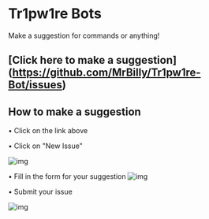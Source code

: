 # Tr1pw1re Bots

Make a suggestion for commands or anything!

## [Click here to make a suggestion] (https://github.com/MrBilly/Tr1pw1re-Bot/issues)

## How to make a suggestion
• Click on the link above

• Click on "New Issue"

![img](https://www.dropbox.com/s/6fwtxw80ec7u23e/scrnshot-1.png?dl=1)

• Fill in the form for your suggestion
![img](https://www.dropbox.com/s/521zf8crkqcssxg/scrnshot-2.png?dl=1)

• Submit your issue

![img](https://www.dropbox.com/s/h3vupw161sje6jr/scrnshot-3.png?dl=1)
